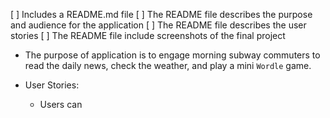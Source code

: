 [ ] Includes a README.md file
[ ] The README file describes the purpose and audience for the application
[ ] The README file describes the user stories
[ ] The README file include screenshots of the final project

- The purpose of application is to engage morning subway commuters to read the daily news, check the weather, and play a mini `Wordle` game.

- User Stories:
  - Users can
